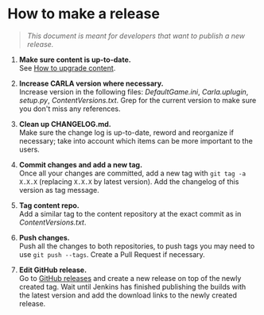 # How to make a release

> _This document is meant for developers that want to publish a new release._

1. **Make sure content is up-to-date.**<br>
   See [How to upgrade content](how_to_upgrade_content.md).

2. **Increase CARLA version where necessary.**<br>
   Increase version in the following files: _DefaultGame.ini_, _Carla.uplugin_,
   _setup.py_, _ContentVersions.txt_. Grep for the current version to make sure
   you don't miss any references.

3. **Clean up CHANGELOG.md.**<br>
   Make sure the change log is up-to-date, reword and reorganize if necessary;
   take into account which items can be more important to the users.

4. **Commit changes and add a new tag.**<br>
   Once all your changes are committed, add a new tag with `git tag -a X.X.X`
   (replacing `X.X.X` by latest version). Add the changelog of this version as
   tag message.

5. **Tag content repo.**<br>
   Add a similar tag to the content repository at the exact commit as in
   _ContentVersions.txt_.

6. **Push changes.**<br>
   Push all the changes to both repositories, to push tags you may need to use
   `git push --tags`. Create a Pull Request if necessary.

7. **Edit GitHub release.**<br>
   Go to [GitHub releases](https://github.com/carla-simulator/carla/releases)
   and create a new release on top of the newly created tag. Wait until Jenkins
   has finished publishing the builds with the latest version and add the
   download links to the newly created release.
